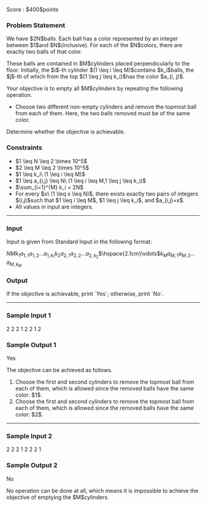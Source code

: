 
<div>

<span>

<span>

<p>
Score : $400$points
</p>

<div>

<section>

### **Problem Statement**

<p>
We have $2N$balls. Each ball has a color represented by an integer between $1$and $N$(inclusive). For each of the $N$colors, there are exactly two balls of that color.
</p>

<p>
These balls are contained in $M$cylinders placed perpendicularly to the floor. Initially, the $i$-th cylinder $(1 \leq i \leq M)$contains $k_i$balls, the $j$-th of which from the top $(1 \leq j \leq k_i)$has the color $a_{i, j}$.
</p>

<p>
Your objective is to empty all $M$cylinders by repeating the following operation.
</p>

<ul>

<li>
Choose two different non-empty cylinders and remove the topmost ball from each of them. Here, the two balls removed must be of the same color.
</li>

</ul>

<p>
Determine whether the objective is achievable.
</p>

</section>

</div>

<div>

<section>

### **Constraints**

<ul>

<li>
$1 \leq N \leq 2 \times 10^5$
</li>

<li>
$2 \leq M \leq 2 \times 10^5$
</li>

<li>
$1 \leq k_i\ (1 \leq i \leq M)$
</li>

<li>
$1 \leq a_{i,j} \leq N\ (1 \leq i \leq M,1 \leq j \leq k_i)$
</li>

<li>
$\sum_{i=1}^{M} k_i = 2N$
</li>

<li>
For every $x\ (1 \leq x \leq N)$, there exists exactly two pairs of integers $(i,j)$such that $1 \leq i \leq M$, $1 \leq j \leq k_i$, and $a_{i,j}=x$.
</li>

<li>
All values in input are integers.
</li>

</ul>

</section>

</div>

---

<div>

<div>

<section>

### **Input**

<p>
Input is given from Standard Input in the following format:
</p>

<div>

$N$$M$$k_1$$a_{1,1}$$a_{1,2}$$\ldots$$a_{1,k_1}$$k_2$$a_{2,1}$$a_{2,2}$$\ldots$$a_{2,k_2}$$\hspace{2.1cm}\vdots$$k_M$$a_{M,1}$$a_{M,2}$$\ldots$$a_{M,k_M}$
</div>

</section>

</div>

<div>

<section>

### **Output**

<p>
If the objective is achievable, print `Yes`; otherwise, print `No`.
</p>

</section>

</div>

</div>

---

<div>

<section>

### **Sample Input 1**

<div>

2 2
2
1 2
2
1 2

</div>

</section>

</div>

<div>

<section>

### **Sample Output 1**

<div>

Yes

</div>

<p>
The objective can be achieved as follows.
</p>

<ol>

<li>
Choose the first and second cylinders to remove the topmost ball from each of them, which is allowed since the removed balls have the same color: $1$.
</li>

<li>
Choose the first and second cylinders to remove the topmost ball from each of them, which is allowed since the removed balls have the same color: $2$.
</li>

</ol>

</section>

</div>

---

<div>

<section>

### **Sample Input 2**

<div>

2 2
2
1 2
2
2 1

</div>

</section>

</div>

<div>

<section>

### **Sample Output 2**

<div>

No

</div>

<p>
No operation can be done at all, which means it is impossible to achieve the objective of emptying the $M$cylinders.
</p>

</section>

</div>

</span>

</span>

</div>
